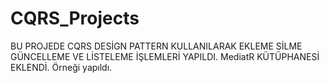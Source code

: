 # CQRS_Projects
BU PROJEDE CQRS DESİGN PATTERN KULLANILARAK EKLEME SİLME GÜNCELLEME VE LİSTELEME İŞLEMLERİ YAPILDI.
MediatR KÜTÜPHANESİ EKLENDİ. Örneği yapıldı. 
